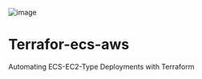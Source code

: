 ![image](https://user-images.githubusercontent.com/28998255/133679876-b7fd2d14-21c2-4b2d-9f6f-0545e6e0783d.png)
# Terrafor-ecs-aws
Automating ECS-EC2-Type Deployments with Terraform 
